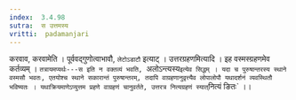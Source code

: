 ```yaml
---
index:  3.4.98
sutra:  स उत्तमस्य
vritti:  padamanjari
---
```


करवाव, करवामेति । पूर्ववद्गुणोत्वाभावौ, `लेटोऽडाटौ` इत्याट् । उत्तरग्रहणमित्यादि । इह वस्मस्ग्रहणमेव कर्तव्यम् । `तत्रायमप्यर्थः---स इति न वक्तव्यं भवति, `अलोऽन्त्यस्य` इत्येव सिद्धम् । यदा च पुरुषान्तरस्य स्थाने वस्मसौ भवतः, एतयोश्च स्थाने सकारान्तं पुरुषान्तरम्, तदापि वाग्रहणानुवृत्त्यैव लोपालोपौ यथादर्शनं व्यवस्थितौ भविष्यतः । यथाक्रियमाणेऽप्युत्तम प्रहणे वाग्रहणं चानुवर्तते, उत्तरत्र नित्यग्रहणं स्यात् `नित्यं ङितः` ।।
